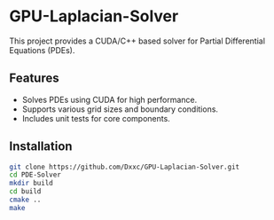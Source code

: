 # GPU-Laplacian-Solver

This project provides a CUDA/C++ based solver for Partial Differential Equations (PDEs).

## Features
- Solves PDEs using CUDA for high performance.
- Supports various grid sizes and boundary conditions.
- Includes unit tests for core components.

## Installation
```bash
git clone https://github.com/Dxxc/GPU-Laplacian-Solver.git
cd PDE-Solver
mkdir build
cd build
cmake ..
make
